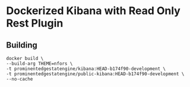 # Dockerized Kibana with Read Only Rest Plugin

## Building
```
docker build \
--build-arg THEME=nfors \
-t prominentedgestatengine/kibana:HEAD-b174f90-development \
-t prominentedgestatengine/public-kibana:HEAD-b174f90-development \
--no-cache
```

